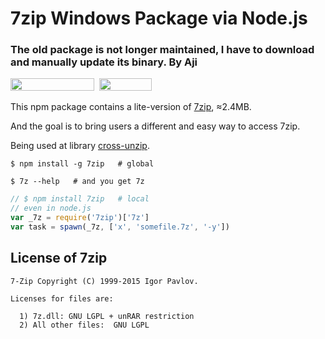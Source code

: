 # 7zip Windows Package via Node.js


### The old package is not longer maintained, I have to download and manually update its binary. By Aji


<a href="https://www.npmjs.com/package/7zip"><img width="134" height="20" src="https://img.shields.io/npm/dm/7zip.svg"></a>&nbsp;&nbsp;<a href="https://github.com/fritx/win-7zip"><img width="84" height="20" src="https://img.shields.io/badge/license-LGPL-yellow.svg"></a>

This npm package contains a lite-version of [7zip](http://7-zip.org), ≈2.4MB.

And the goal is to bring users a different and easy way to access 7zip.

Being used at library [cross-unzip](https://github.com/fritx/cross-unzip).

```plain
$ npm install -g 7zip   # global
```

```plain
$ 7z --help   # and you get 7z
```

```js
// $ npm install 7zip   # local
// even in node.js
var _7z = require('7zip')['7z']
var task = spawn(_7z, ['x', 'somefile.7z', '-y'])
```

## License of 7zip

```plain
7-Zip Copyright (C) 1999-2015 Igor Pavlov.

Licenses for files are:

  1) 7z.dll: GNU LGPL + unRAR restriction
  2) All other files:  GNU LGPL
```
